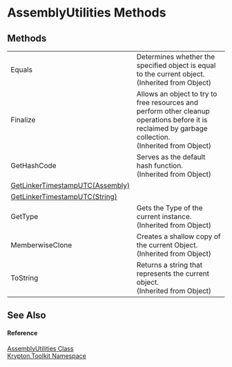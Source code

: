 # AssemblyUtilities Methods




## Methods
<table>
<tr>
<td>Equals</td>
<td>Determines whether the specified object is equal to the current object.<br />(Inherited from Object)</td></tr>
<tr>
<td>Finalize</td>
<td>Allows an object to try to free resources and perform other cleanup operations before it is reclaimed by garbage collection.<br />(Inherited from Object)</td></tr>
<tr>
<td>GetHashCode</td>
<td>Serves as the default hash function.<br />(Inherited from Object)</td></tr>
<tr>
<td><a href="1177058e-54cb-7699-c00f-32c257911a15.md">GetLinkerTimestampUTC(Assembly)</a></td>
<td> </td></tr>
<tr>
<td><a href="b7dbd6f7-89e3-c8d8-b302-ff7183f7c4f7.md">GetLinkerTimestampUTC(String)</a></td>
<td> </td></tr>
<tr>
<td>GetType</td>
<td>Gets the Type of the current instance.<br />(Inherited from Object)</td></tr>
<tr>
<td>MemberwiseClone</td>
<td>Creates a shallow copy of the current Object.<br />(Inherited from Object)</td></tr>
<tr>
<td>ToString</td>
<td>Returns a string that represents the current object.<br />(Inherited from Object)</td></tr>
</table>

## See Also


#### Reference
<a href="05f24229-a63a-73bd-67b1-604d8f9970a4.md">AssemblyUtilities Class</a>  
<a href="79d2eac2-21f4-54ff-7552-b20c33c30600.md">Krypton.Toolkit Namespace</a>  
